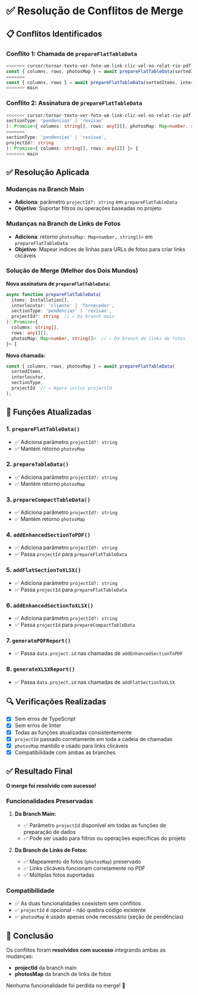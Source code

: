 # ✅ Resolução de Conflitos de Merge

## 📋 Conflitos Identificados

### Conflito 1: Chamada de `prepareFlatTableData`
```typescript
<<<<<<< cursor/tornar-texto-ver-foto-um-link-clic-vel-no-relat-rio-pdf-2196
const { columns, rows, photosMap } = await prepareFlatTableData(sortedItems, interlocutor, sectionType);
=======
const { columns, rows } = await prepareFlatTableData(sortedItems, interlocutor, sectionType, projectId);
>>>>>>> main
```

### Conflito 2: Assinatura de `prepareFlatTableData`
```typescript
<<<<<<< cursor/tornar-texto-ver-foto-um-link-clic-vel-no-relat-rio-pdf-2196
sectionType: 'pendencias' | 'revisao'
): Promise<{ columns: string[], rows: any[][], photosMap: Map<number, string[]> }> {
=======
sectionType: 'pendencias' | 'revisao',
projectId?: string
): Promise<{ columns: string[], rows: any[][] }> {
>>>>>>> main
```

## ✅ Resolução Aplicada

### Mudanças na Branch Main
- **Adiciona**: parâmetro `projectId?: string` em `prepareFlatTableData`
- **Objetivo**: Suportar filtros ou operações baseadas no projeto

### Mudanças na Branch de Links de Fotos
- **Adiciona**: retorno `photosMap: Map<number, string[]>` em `prepareFlatTableData`
- **Objetivo**: Mapear índices de linhas para URLs de fotos para criar links clicáveis

### Solução de Merge (Melhor dos Dois Mundos)

**Nova assinatura de `prepareFlatTableData`:**
```typescript
async function prepareFlatTableData(
  items: Installation[],
  interlocutor: 'cliente' | 'fornecedor',
  sectionType: 'pendencias' | 'revisao',
  projectId?: string  // ← Da branch main
): Promise<{ 
  columns: string[], 
  rows: any[][], 
  photosMap: Map<number, string[]>  // ← Da branch de links de fotos
}> {
```

**Nova chamada:**
```typescript
const { columns, rows, photosMap } = await prepareFlatTableData(
  sortedItems, 
  interlocutor, 
  sectionType, 
  projectId  // ← Agora inclui projectId
);
```

## 📝 Funções Atualizadas

### 1. `prepareFlatTableData()`
- ✅ Adiciona parâmetro `projectId?: string`
- ✅ Mantém retorno `photosMap`

### 2. `prepareTableData()`
- ✅ Adiciona parâmetro `projectId?: string`
- ✅ Mantém retorno `photosMap`

### 3. `prepareCompactTableData()`
- ✅ Adiciona parâmetro `projectId?: string`
- ✅ Mantém retorno `photosMap`

### 4. `addEnhancedSectionToPDF()`
- ✅ Adiciona parâmetro `projectId?: string`
- ✅ Passa `projectId` para `prepareFlatTableData`

### 5. `addFlatSectionToXLSX()`
- ✅ Adiciona parâmetro `projectId?: string`
- ✅ Passa `projectId` para `prepareFlatTableData`

### 6. `addEnhancedSectionToXLSX()`
- ✅ Adiciona parâmetro `projectId?: string`
- ✅ Passa `projectId` para `prepareCompactTableData`

### 7. `generatePDFReport()`
- ✅ Passa `data.project.id` nas chamadas de `addEnhancedSectionToPDF`

### 8. `generateXLSXReport()`
- ✅ Passa `data.project.id` nas chamadas de `addFlatSectionToXLSX`

## 🔍 Verificações Realizadas

- [x] Sem erros de TypeScript
- [x] Sem erros de linter
- [x] Todas as funções atualizadas consistentemente
- [x] `projectId` passado corretamente em toda a cadeia de chamadas
- [x] `photosMap` mantido e usado para links clicáveis
- [x] Compatibilidade com ambas as branches

## ✅ Resultado Final

**O merge foi resolvido com sucesso!**

### Funcionalidades Preservadas

1. **Da Branch Main:**
   - ✅ Parâmetro `projectId` disponível em todas as funções de preparação de dados
   - ✅ Pode ser usado para filtros ou operações específicas do projeto

2. **Da Branch de Links de Fotos:**
   - ✅ Mapeamento de fotos (`photosMap`) preservado
   - ✅ Links clicáveis funcionam corretamente no PDF
   - ✅ Múltiplas fotos suportadas

### Compatibilidade

- ✅ As duas funcionalidades coexistem sem conflitos
- ✅ `projectId` é opcional - não quebra código existente
- ✅ `photosMap` é usado apenas onde necessário (seção de pendências)

## 🎉 Conclusão

Os conflitos foram **resolvidos com sucesso** integrando ambas as mudanças:
- **projectId** da branch main
- **photosMap** da branch de links de fotos

Nenhuma funcionalidade foi perdida no merge! 🚀
